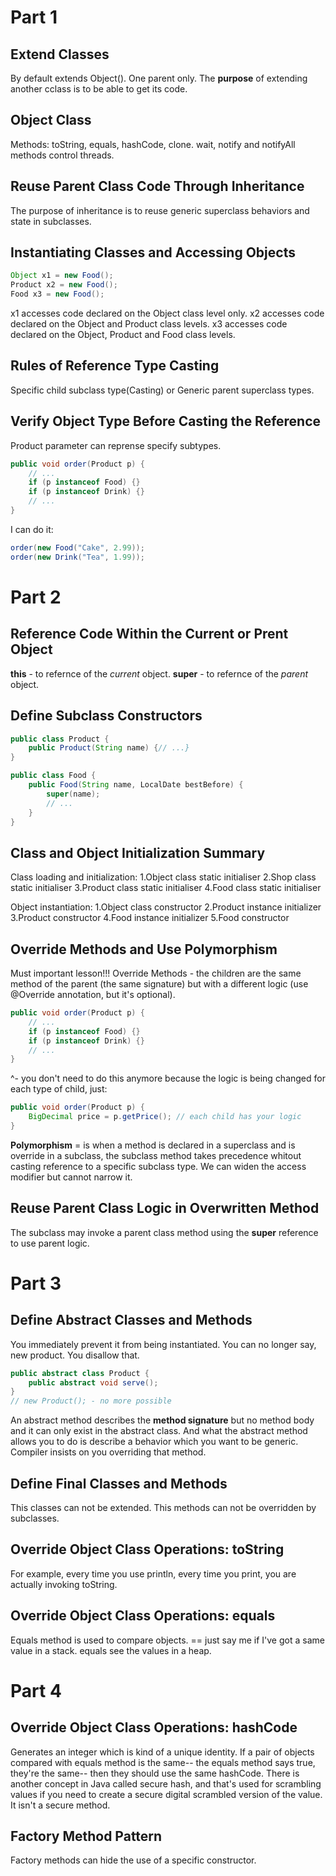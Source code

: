 # Part 1

## Extend Classes

By default extends Object().
One parent only.
The **purpose** of extending another cclass is to be able to get its code.

## Object Class

Methods: toString, equals, hashCode, clone.
wait, notify and notifyAll methods control threads.

## Reuse Parent Class Code Through Inheritance

The purpose of inheritance is to reuse generic superclass behaviors and state in subclasses.

## Instantiating Classes and Accessing Objects

```java
Object x1 = new Food();
Product x2 = new Food();
Food x3 = new Food();
```

x1 accesses code declared on the Object class level only.
x2 accesses code declared on the Object and Product class levels.
x3 accesses code declared on the Object, Product and Food class levels.

## Rules of Reference Type Casting

Specific child subclass type(Casting) or Generic parent superclass types.

## Verify Object Type Before Casting the Reference

Product parameter can reprense specify subtypes.

```java
public void order(Product p) {
    // ...
    if (p instanceof Food) {}
    if (p instanceof Drink) {}
    // ...
}

```

I can do it:

```java
order(new Food("Cake", 2.99));
order(new Drink("Tea", 1.99));
```



# Part 2

## Reference Code Within the Current or Prent Object

**this** - to refernce of the _current_ object.
**super** - to refernce of the _parent_ object.

## Define Subclass Constructors

```java
public class Product {
    public Product(String name) {// ...}
}
```

```java
public class Food {
    public Food(String name, LocalDate bestBefore) {
        super(name);
        // ...
    }
}
```

## Class and Object Initialization Summary

Class loading and initialization:
1.Object class static initialiser
2.Shop class static initialiser
3.Product class static initialiser
4.Food class static initialiser

Object instantiation:
1.Object class constructor
2.Product instance initializer
3.Product constructor
4.Food instance initializer
5.Food constructor

## Override Methods and Use Polymorphism

Must important lesson!!!
Override Methods - the children are the same method of the parent (the same signature) but with a different logic (use @Override annotation, but it's optional).

```java
public void order(Product p) {
    // ...
    if (p instanceof Food) {}
    if (p instanceof Drink) {}
    // ...
}

```

^- you don't need to do this anymore because the logic is being changed for each type of child, just:

```java
public void order(Product p) {
    BigDecimal price = p.getPrice(); // each child has your logic
}

```

**Polymorphism** = is when a method is declared in a superclass and is override in a subclass, the subclass method takes precedence whitout casting reference to a specific subclass type.
We can widen the access modifier but cannot narrow it.

## Reuse Parent Class Logic in Overwritten Method

The subclass may invoke a parent class method using the **super** reference to use parent logic.



# Part 3

## Define Abstract Classes and Methods

You immediately prevent it from being instantiated. You can no longer say, new product. You disallow that.

```java
public abstract class Product {
    public abstract void serve();
}
// new Product(); - no more possible
```

An abstract method describes the **method signature** but no method body and it can only exist in the abstract class.
And what the abstract method allows you to do is describe a behavior which you want to be generic.
Compiler insists on you overriding that method.

## Define Final Classes and Methods

This classes can not be extended.
This methods can not be overridden by subclasses.

## Override Object Class Operations: toString

For example, every time you use println, every time you print, you are actually invoking toString.

## Override Object Class Operations: equals

Equals method is used to compare objects.
== just say me if I've got a same value in a stack.
equals see the values in a heap.



# Part 4

## Override Object Class Operations: hashCode

Generates an integer which is kind of a unique identity.
If a pair of objects compared with equals method is the same-- the equals method says true, they're the same-- then they should use the same hashCode.
There is another concept in Java called secure hash, and that's used for scrambling values if you need to create a secure digital scrambled version of the value.
It isn't a secure method.

## Factory Method Pattern

Factory methods can hide the use of a specific constructor.